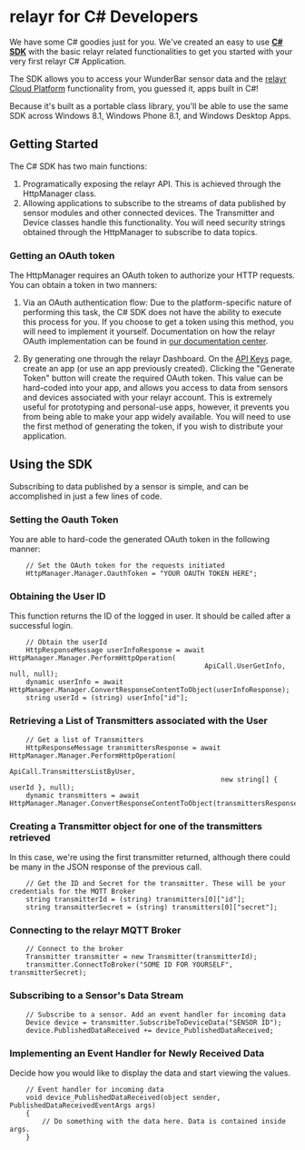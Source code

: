 # relayr for C# Developers

We have some C# goodies just for you. We've created an easy to use [**C# SDK**](https://github.com/relayr/csharp-sdk) with the basic relayr related functionalities to get you started with your very first relayr C# Application. 

The SDK allows you to access your WunderBar sensor data and the [relayr Cloud Platform](https://developer.relayr.io/documents/Welcome/Platform) functionality from, you guessed it, apps built in C#!

Because it's built as a portable class library, you'll be able to use the same SDK across Windows 8.1, Windows Phone 8.1, and Windows Desktop Apps.

## Getting Started

The C# SDK has two main functions: 

1. Programatically exposing the relayr API. This is achieved through the HttpManager class.
2. Allowing applications to subscribe to the streams of data published by sensor modules and other connected devices. The Transmitter and Device classes handle this functionality. You will need security strings obtained through the HttpManager to subscribe to data topics.

### Getting an OAuth token

The HttpManager requires an OAuth token to authorize your HTTP requests. You can obtain a token in two manners:

1. Via an OAuth authentication flow: Due to the platform-specific nature of performing this task, the C# SDK does not have the ability to execute this process for you. If you choose to get a token using this method, you will need to implement it yourself. Documentation on how the relayr OAuth implementation can be found in [our documentation center](https://developer.relayr.io/documents/Welcome/OAuthReference).

2. By generating one through the relayr Dashboard. On the [API Keys](https://developer.relayr.io/dashboard/apps/myApps) page, create an app (or use an app previously created). 
Clicking the "Generate Token" button will create the required OAuth token. This value can be hard-coded into your app, and allows you access to data from sensors and devices associated with your relayr account. This is extremely useful for prototyping and personal-use apps, however, it prevents you from being able to make your app widely available. You will need to use the first method of generating the token, if you wish to distribute your application.

## Using the SDK

Subscribing to data published by a sensor is simple, and can be accomplished in just a few lines of code.

### Setting the Oauth Token

You are able to hard-code the generated OAuth token in the following manner:

        // Set the OAuth token for the requests initiated
        HttpManager.Manager.OauthToken = "YOUR OAUTH TOKEN HERE";

### Obtaining the User ID

This function returns the ID of the logged in user. It should be called after a successful login.

        // Obtain the userId
        HttpResponseMessage userInfoResponse = await HttpManager.Manager.PerformHttpOperation(
                                                    ApiCall.UserGetInfo, null, null);
        dynamic userInfo = await HttpManager.Manager.ConvertResponseContentToObject(userInfoResponse);
        string userId = (string) userInfo["id"];

### Retrieving a List of Transmitters associated with the User


        // Get a list of Transmitters
        HttpResponseMessage transmittersResponse = await HttpManager.Manager.PerformHttpOperation(
                                                        ApiCall.TransmittersListByUser,
                                                        new string[] { userId }, null);
        dynamic transmitters = await HttpManager.Manager.ConvertResponseContentToObject(transmittersResponse);

### Creating a Transmitter object for one of the transmitters retrieved 

In this case, we're using the first transmitter returned, although there could be many in the JSON response of the previous call.

        // Get the ID and Secret for the transmitter. These will be your credentials for the MQTT Broker
        string transmitterId = (string) transmitters[0]["id"];
        string transmitterSecret = (string) transmitters[0]["secret"];

### Connecting to the relayr MQTT Broker
        
        // Connect to the broker
        Transmitter transmitter = new Transmitter(transmitterId);
        transmitter.ConnectToBroker("SOME ID FOR YOURSELF", transmitterSecret);

### Subscribing to a Sensor's Data Stream

        // Subscribe to a sensor. Add an event handler for incoming data
        Device device = transmitter.SubscribeToDeviceData("SENSOR ID");
        device.PublishedDataReceived += device_PublishedDataReceived;

### Implementing an Event Handler for Newly Received Data

Decide how you would like to display the data and start viewing the values.

        // Event handler for incoming data
        void device_PublishedDataReceived(object sender, PublishedDataReceivedEventArgs args)
        {
            // Do something with the data here. Data is contained inside args.
        }
